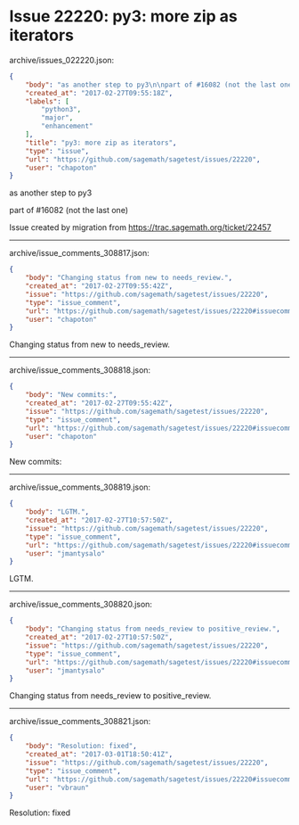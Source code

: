 # Issue 22220: py3: more zip as iterators

archive/issues_022220.json:
```json
{
    "body": "as another step to py3\n\npart of #16082 (not the last one)\n\nIssue created by migration from https://trac.sagemath.org/ticket/22457\n\n",
    "created_at": "2017-02-27T09:55:18Z",
    "labels": [
        "python3",
        "major",
        "enhancement"
    ],
    "title": "py3: more zip as iterators",
    "type": "issue",
    "url": "https://github.com/sagemath/sagetest/issues/22220",
    "user": "chapoton"
}
```
as another step to py3

part of #16082 (not the last one)

Issue created by migration from https://trac.sagemath.org/ticket/22457





---

archive/issue_comments_308817.json:
```json
{
    "body": "Changing status from new to needs_review.",
    "created_at": "2017-02-27T09:55:42Z",
    "issue": "https://github.com/sagemath/sagetest/issues/22220",
    "type": "issue_comment",
    "url": "https://github.com/sagemath/sagetest/issues/22220#issuecomment-308817",
    "user": "chapoton"
}
```

Changing status from new to needs_review.



---

archive/issue_comments_308818.json:
```json
{
    "body": "New commits:",
    "created_at": "2017-02-27T09:55:42Z",
    "issue": "https://github.com/sagemath/sagetest/issues/22220",
    "type": "issue_comment",
    "url": "https://github.com/sagemath/sagetest/issues/22220#issuecomment-308818",
    "user": "chapoton"
}
```

New commits:



---

archive/issue_comments_308819.json:
```json
{
    "body": "LGTM.",
    "created_at": "2017-02-27T10:57:50Z",
    "issue": "https://github.com/sagemath/sagetest/issues/22220",
    "type": "issue_comment",
    "url": "https://github.com/sagemath/sagetest/issues/22220#issuecomment-308819",
    "user": "jmantysalo"
}
```

LGTM.



---

archive/issue_comments_308820.json:
```json
{
    "body": "Changing status from needs_review to positive_review.",
    "created_at": "2017-02-27T10:57:50Z",
    "issue": "https://github.com/sagemath/sagetest/issues/22220",
    "type": "issue_comment",
    "url": "https://github.com/sagemath/sagetest/issues/22220#issuecomment-308820",
    "user": "jmantysalo"
}
```

Changing status from needs_review to positive_review.



---

archive/issue_comments_308821.json:
```json
{
    "body": "Resolution: fixed",
    "created_at": "2017-03-01T18:50:41Z",
    "issue": "https://github.com/sagemath/sagetest/issues/22220",
    "type": "issue_comment",
    "url": "https://github.com/sagemath/sagetest/issues/22220#issuecomment-308821",
    "user": "vbraun"
}
```

Resolution: fixed
